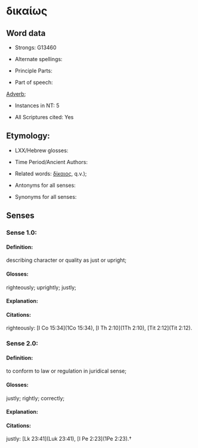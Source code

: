 # δικαίως 

<!-- Status: S2=NeedsFinalCheck -->
<!-- Lexica used for edits: BDAG  -->

## Word data

* Strongs: G13460

* Alternate spellings:



* Principle Parts: 


* Part of speech: 

[Adverb](http://ugg.readthedocs.io/en/latest/adverb.html); 

* Instances in NT: 5

* All Scriptures cited: Yes

## Etymology: 


* LXX/Hebrew glosses: 


* Time Period/Ancient Authors: 


* Related words: [δίκαιος](), q.v.); 

* Antonyms for all senses:

* Synonyms for all senses: 


## Senses 


### Sense  1.0: 

#### Definition: 

describing character or quality as just or upright; 

#### Glosses: 

righteously; uprightly; justly;

#### Explanation: 


#### Citations: 

righteously: [I Co 15:34](1Co 15:34), [I Th 2:10](1Th 2:10), [Tit 2:12](Tit 2:12). 

### Sense  2.0: 

#### Definition: 

to conform to law or regulation in juridical sense;

#### Glosses: 

justly; rightly; correctly;

#### Explanation: 


#### Citations: 

justly: [Lk 23:41](Luk 23:41), [I Pe 2:23](1Pe 2:23).†
